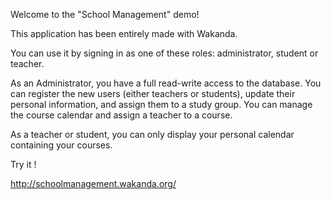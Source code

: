 Welcome to the "School Management" demo!

This application has been entirely made with Wakanda.

You can use it by signing in as one of these roles: administrator, student or teacher.

As an Administrator, you have a full read-write access to the database. You can register the new users (either teachers or students), update their personal information, and assign them to a study group. You can manage the course calendar and assign a teacher to a course.

As a teacher or student, you can only display your personal calendar containing your courses.

Try it !

http://schoolmanagement.wakanda.org/

